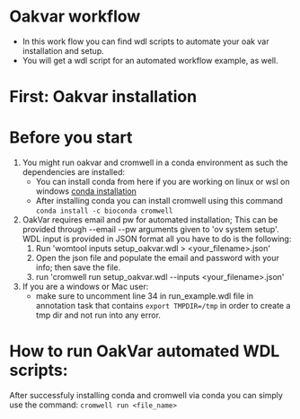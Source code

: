 # Oakvar workflow
- In this work flow you can find wdl scripts to automate your oak var installation and setup.
- You will get a wdl script for an automated workflow example, as well.
# First: Oakvar installation

# Before you start
1. You might run oakvar and cromwell in a conda environment as such the dependencies are installed:
    - You can install conda from here if you are working on linux or wsl on windows [conda installation](https://docs.conda.io/projects/conda/en/latest/user-guide/install/linux.html)
    - After installing conda you can install cromwell using this command `conda install -c bioconda cromwell`
2. OakVar requires email and pw for automated installation; This can be provided through --email --pw arguments given to 'ov system setup'. 
    WDL input is provided in JSON format all you have to do is the following:
    1. Run 'womtool inputs setup_oakvar.wdl > <your_filename>.json'
    2. Open the json file and populate the email and password with your info; then save the file.
    3. run 'cromwell run setup_oakvar.wdl --inputs <your_filename>.json'
3. If you are a windows or Mac user:
    - make sure to uncomment line 34 in run_example.wdl file in  annotation task that contains `export TMPDIR=/tmp` in order to create a tmp dir and not run into any error.
# How to run OakVar automated WDL scripts: 
After successfuly installing conda and cromwell via conda you can simply use the command: `cromwell run <file_name>`